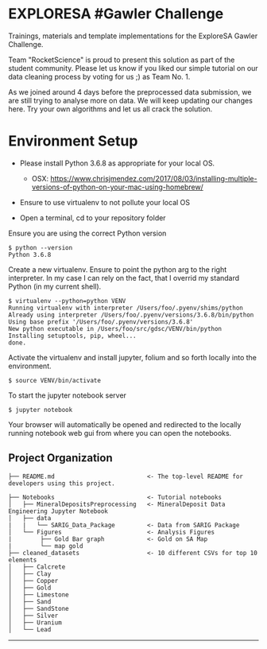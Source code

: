 EXPLORESA #Gawler Challenge 
==============================

Trainings, materials and template implementations for the ExploreSA Gawler Challenge.

Team "RocketScience" is proud to present this solution as part of the student community.
Please let us know if you liked our simple tutorial on our data cleaning process by voting for us ;) as Team No. 1.

As we joined around 4 days before the preprocessed data submission, we are still trying to analyse more on data. We will keep updating our changes here.
Try your own algorithms and let us all crack the solution. 

# Environment Setup

* Please install Python 3.6.8 as appropriate for your local OS.
    * OSX: https://www.chrisjmendez.com/2017/08/03/installing-multiple-versions-of-python-on-your-mac-using-homebrew/

* Ensure to use virtualenv to not pollute your local OS  
* Open a terminal, cd to your repository folder  

Ensure you are using the correct Python version 

    $ python --version  
    Python 3.6.8    

Create a new virtualenv. Ensure to point the python arg to the right interpreter. In my case I can rely on the fact, that I overrid my standard Python (in my current shell).  

    $ virtualenv --python=python VENV  
    Running virtualenv with interpreter /Users/foo/.pyenv/shims/python  
    Already using interpreter /Users/foo/.pyenv/versions/3.6.8/bin/python  
    Using base prefix '/Users/foo/.pyenv/versions/3.6.8'  
    New python executable in /Users/foo/src/gdsc/VENV/bin/python  
    Installing setuptools, pip, wheel...  
    done.  

Activate the virtualenv and install jupyter, folium and so forth locally into the environment.

    $ source VENV/bin/activate  

To start the jupyter notebook server

    $ jupyter notebook

Your browser will automatically be opened and redirected to the locally running notebook web gui from where you can open the notebooks.


Project Organization
--------
 
    ├── README.md                          <- The top-level README for developers using this project.
                         
    ├── Notebooks                          <- Tutorial notebooks   
    │   ├── MineralDepositsPreprocessing   <- MineralDeposit Data Engineering Jupyter Notebook
    │   ├── data     
    |   |   └── SARIG_Data_Package         <- Data from SARIG Package
    │   └── Figures                        <- Analysis Figures
    |        ├── Gold Bar graph            <- Gold on SA Map
    |        └── map gold  
    ├── cleaned_datasets                   <- 10 different CSVs for top 10 elements
    │   ├── Calcrete   
    │   ├── Clay 
    │   ├── Copper    
    │   ├── Gold  
    │   ├── Limestone  
    │   ├── Sand      
    │   ├── SandStone  
    │   ├── Silver  
    │   ├── Uranium  
    │   └── Lead


--------
